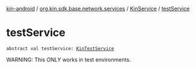 [kin-android](../../index.md) / [org.kin.sdk.base.network.services](../index.md) / [KinService](index.md) / [testService](./test-service.md)

# testService

`abstract val testService: `[`KinTestService`](../-kin-test-service/index.md)

WARNING: This *ONLY* works in test environments.

